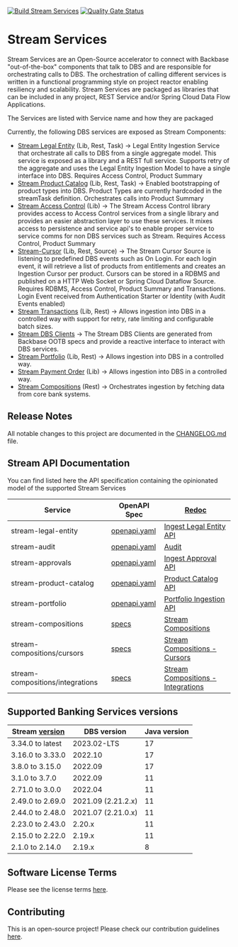 [![Build Stream Services](https://github.com/Backbase/stream-services/actions/workflows/build.yml/badge.svg)](https://github.com/Backbase/stream-services/actions/workflows/build.yml)
[![Quality Gate Status](https://sonarcloud.io/api/project_badges/measure?project=com.backbase.stream%3Astream-services&metric=alert_status)](https://sonarcloud.io/dashboard?id=com.backbase.stream%3Astream-services)

# Stream Services

Stream Services are an Open-Source accelerator to connect with Backbase "out-of-the-box" components that talk to DBS and
are responsible for orchestrating calls to DBS.
The orchestration of calling different services is written in a functional programming style on project reactor enabling
resiliency and scalability.
Stream Services are packaged as libraries that can be included in any project, REST Service and/or Spring Cloud Data
Flow Applications.

The Services are listed with Service name and how they are packaged

Currently, the following DBS services are exposed as Stream Components:

* [Stream Legal Entity](stream-legal-entity) (Lib, Rest, Task) → Legal Entity Ingestion Service that orchestrate all
  calls to DBS from a single aggregate model. This service is exposed as a library and a REST full service. Supports
  retry of the aggregate and uses the Legal Entity Ingestion Model to have a single interface into DBS. Requires Access
  Control, Product Summary
* [Stream Product Catalog](stream-product-catalog) (Lib, Rest, Task) → Enabled bootstrapping of product types into DBS.
  Product Types are currently hardcoded in the streamTask definition. Orchestrates calls into Product Summary
* [Stream Access Control](stream-access-control) (Lib) → The Stream Access Control library provides access to Access
  Control services from a single library and provides an easier abstraction layer to use these services. It mixes access
  to persistence and service api's to enable proper service to service comms for non DBS services such as Stream.
  Requires Access Control, Product Summary
* [Stream-Cursor](stream-cursor) (Lib, Rest, Source)  → The Stream Cursor Source is listening to predefined DBS events
  such as On Login. For each login event, it will retrieve a list of products from entitlements and creates an Ingestion
  Cursor per product. Cursors can be stored in a RDBMS and published on a HTTP Web Socket or Spring Cloud Dataflow
  Source. Requires RDBMS, Access Control, Product Summary and Transactions. Login Event received from Authentication
  Starter or Identity (with Audit Events enabled)
* [Stream Transactions](stream-transactions) (Lib, Rest) → Allows ingestion into DBS in a controlled way with support
  for retry, rate limiting and configurable batch sizes.
* [Stream DBS Clients](stream-dbs-clients) -> The Stream DBS Clients are generated from Backbase OOTB specs and provide
  a reactive interface to interact with DBS services.
* [Stream Portfolio](stream-portfolio) (Lib, Rest) → Allows ingestion into DBS in a controlled way.
* [Stream Payment Order](stream-portfolio) (Lib) → Allows ingestion into DBS in a controlled way.
* [Stream Compositions](stream-compositions) (Rest) → Orchestrates ingestion by fetching data from core bank systems.

## Release Notes

All notable changes to this project are documented in the [CHANGELOG.md](CHANGELOG.md) file.

## Stream API Documentation

You can find listed here the API specification containing the opinionated model of the supported Stream Services

| Service                          | OpenAPI Spec                                            | [Redoc](https://github.com/Redocly/redoc)                                                                                                  |
|----------------------------------|---------------------------------------------------------|--------------------------------------------------------------------------------------------------------------------------------------------|
| stream-legal-entity              | [openapi.yaml](api/stream-legal-entity/openapi.yaml)    | [Ingest Legal Entity API](https://engineering.backbase.com/stream-services/api/stream-legal-entity/index.html)                             |
| stream-audit                     | [openapi.yaml](api/stream-audit/openapi.yaml)           | [Audit](https://engineering.backbase.com/stream-services/api/stream-audit/index.html)                                                      |
| stream-approvals                 | [openapi.yaml](api/stream-approvals/openapi.yaml)       | [Ingest Approval API](https://engineering.backbase.com/stream-services/api/stream-approvals/index.html)                                    |
| stream-product-catalog           | [openapi.yaml](api/stream-product-catalog/openapi.yaml) | [Product Catalog API](https://engineering.backbase.com/stream-services/api/stream-product-catalog/index.html)                              |
| stream-portfolio                 | [openapi.yaml](api/stream-portfolio/openapi.yaml)       | [Portfolio Ingestion API](https://engineering.backbase.com/stream-services/api/stream-portfolio/index.html)                                |
| stream-compositions              | [specs](stream-compositions/api/service-api)            | [Stream Compositions](https://engineering.backbase.com/stream-services/stream-compositions/api/service-api/index.html)                     |
| stream-compositions/cursors      | [specs](stream-compositions/api/cursors-api)            | [Stream Compositions - Cursors](https://engineering.backbase.com/stream-services/stream-compositions/api/cursors-api/index.html)           |
| stream-compositions/integrations | [specs](stream-compositions/api/integrations-api)       | [Stream Compositions - Integrations](https://engineering.backbase.com/stream-services/stream-compositions/api/integrations-api/index.html) |

## Supported Banking Services versions

| Stream [version](https://github.com/Backbase/stream-services/releases) | DBS version        | Java version |
|------------------------------------------------------------------------|--------------------|--------------|
| 3.34.0 to latest                                                       | 2023.02-LTS        | 17           |
| 3.16.0 to 3.33.0                                                       | 2022.10            | 17           |
| 3.8.0 to 3.15.0                                                        | 2022.09            | 17           |
| 3.1.0 to 3.7.0                                                         | 2022.09            | 11           |
| 2.71.0 to 3.0.0                                                        | 2022.04            | 11           |
| 2.49.0 to 2.69.0                                                       | 2021.09 (2.21.2.x) | 11           |
| 2.44.0 to 2.48.0                                                       | 2021.07 (2.21.0.x) | 11           |
| 2.23.0 to 2.43.0                                                       | 2.20.x             | 11           |
| 2.15.0 to 2.22.0                                                       | 2.19.x             | 11           |
| 2.1.0 to 2.14.0                                                        | 2.19.x             | 8            |

## Software License Terms

Please see the license terms [here](LICENSE.txt).

## Contributing

This is an open-source project! Please check our contribution guidelines [here](CONTRIBUTING.md).
